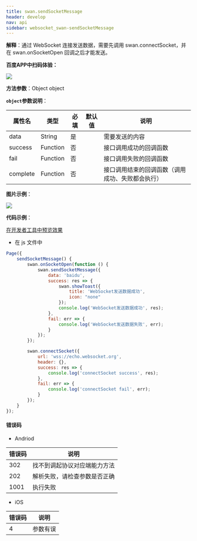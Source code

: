 ```yaml
---
title: swan.sendSocketMessage
header: develop
nav: api
sidebar: websocket_swan-sendSocketMessage
---
```


 

**解释**：通过 WebSocket 连接发送数据，需要先调用 swan.connectSocket，并在 swan.onSocketOpen 回调之后才能发送。

**百度APP中扫码体验：**

<img src="https://b.bdstatic.com/miniapp/assets/images/doc_demo/sendSocketMessage.png"  class="demo-qrcode-image" />

**方法参数**：Object object

**`object`参数说明**：

|属性名 |类型  |必填 | 默认值 |说明|
|---- | ---- | ---- | ----|----|
|data| String | 是 | | 需要发送的内容|
|success   |Function  |  否  | |接口调用成功的回调函数 |
|fail  |Function  |  否 | | 接口调用失败的回调函数|
|complete   | Function   | 否 | |  接口调用结束的回调函数（调用成功、失败都会执行）|

**图片示例**：

<div class="m-doc-custom-examples">
    <div class="m-doc-custom-examples-correct">
        <img src=" https://b.bdstatic.com/miniapp/images/sendSocketMessage.gif">
    </div>
    <div class="m-doc-custom-examples-correct">
        <img src=" ">
    </div>
    <div class="m-doc-custom-examples-correct">
        <img src=" ">
    </div>     
</div>

**代码示例**：

<a href="swanide://fragment/a1272c3dcff4f89bc4081d4a8c590d4c1572997122605" title="在开发者工具中预览效果" target="_self">在开发者工具中预览效果</a>

* 在 js 文件中

```js
Page({
    sendSocketMessage() { 
        swan.onSocketOpen(function () {
            swan.sendSocketMessage({
                data: 'baidu',
                success: res => {
                    swan.showToast({
                        title: 'WebSocket发送数据成功',
                        icon: "none"
                    });
                    console.log('WebSocket发送数据成功', res);
                },
                fail: err => {
                    console.log('WebSocket发送数据失败', err);
                }
            });
        });

        swan.connectSocket({
            url: 'wss://echo.websocket.org',
            header: {},
            success: res => {
                console.log('connectSocket success', res);
            },
            fail: err => {
                console.log('connectSocket fail', err);
            }
        });
    }
});

```

#### 错误码

* Andriod 
 
|错误码|说明|
|--|--|
|302|找不到调起协议对应端能力方法|
|202|解析失败，请检查参数是否正确 |
|1001|执行失败|

* iOS 

|错误码|说明|
|--|--|
|4|参数有误 |
